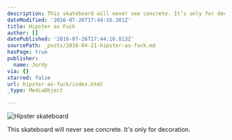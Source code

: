 ```yaml
---
description: This skateboard will never see concrete. It’s only for decoration.
dateModified: '2016-07-26T17:44:16.381Z'
title: Hipster as Fuck
author: []
datePublished: '2016-07-26T17:44:16.813Z'
sourcePath: _posts/2016-04-21-hipster-as-fuck.md
hasPage: true
publisher:
  name: Jordy
via: {}
starred: false
url: hipster-as-fuck/index.html
_type: MediaObject

---
```

![Hipster skateboard](https://the-grid-user-content.s3-us-west-2.amazonaws.com/5c4f1b61-20b0-4282-b63f-475490275cb4.jpg)

This skateboard will never see concrete. It's only for decoration.